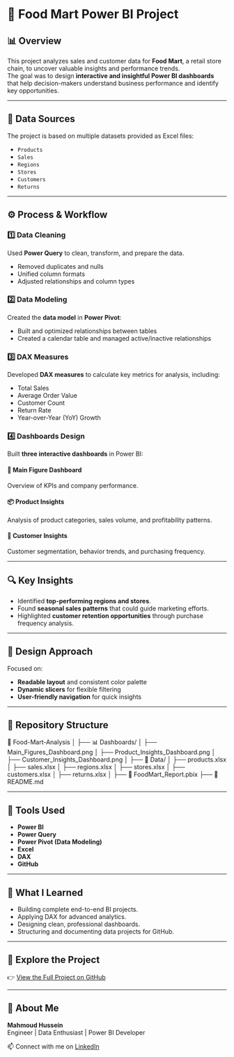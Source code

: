 # 🛒 Food Mart Power BI Project  

## 📊 Overview  
This project analyzes sales and customer data for **Food Mart**, a retail store chain, to uncover valuable insights and performance trends.  
The goal was to design **interactive and insightful Power BI dashboards** that help decision-makers understand business performance and identify key opportunities.  

---

## 🧩 Data Sources  
The project is based on multiple datasets provided as Excel files:  
- `Products`  
- `Sales`  
- `Regions`  
- `Stores`  
- `Customers`  
- `Returns`  

---

## ⚙️ Process & Workflow  

### 1️⃣ Data Cleaning  
Used **Power Query** to clean, transform, and prepare the data.  
- Removed duplicates and nulls  
- Unified column formats  
- Adjusted relationships and column types  

### 2️⃣ Data Modeling  
Created the **data model** in **Power Pivot**:  
- Built and optimized relationships between tables  
- Created a calendar table and managed active/inactive relationships  

### 3️⃣ DAX Measures  
Developed **DAX measures** to calculate key metrics for analysis, including:  
- Total Sales  
- Average Order Value  
- Customer Count  
- Return Rate  
- Year-over-Year (YoY) Growth  

### 4️⃣ Dashboards Design  
Built **three interactive dashboards** in Power BI:  

#### 📌 Main Figure Dashboard  
Overview of KPIs and company performance.  

#### 📦 Product Insights  
Analysis of product categories, sales volume, and profitability patterns.  

#### 👥 Customer Insights  
Customer segmentation, behavior trends, and purchasing frequency.  

---

## 🔍 Key Insights  
- Identified **top-performing regions and stores**.  
- Found **seasonal sales patterns** that could guide marketing efforts.  
- Highlighted **customer retention opportunities** through purchase frequency analysis.  

---

## 🎨 Design Approach  
Focused on:  
- **Readable layout** and consistent color palette  
- **Dynamic slicers** for flexible filtering  
- **User-friendly navigation** for quick insights  

---

## 📁 Repository Structure  
📂 Food-Mart-Analysis
│
├── 📊 Dashboards/
│ ├── Main_Figures_Dashboard.png
│ ├── Product_Insights_Dashboard.png
│ ├── Customer_Insights_Dashboard.png
│
├── 📁 Data/
│ ├── products.xlsx
│ ├── sales.xlsx
│ ├── regions.xlsx
│ ├── stores.xlsx
│ ├── customers.xlsx
│ ├── returns.xlsx
│
├── 📄 FoodMart_Report.pbix
├── 📄 README.md

---

## 🚀 Tools Used  
- **Power BI**  
- **Power Query**  
- **Power Pivot (Data Modeling)**  
- **Excel**  
- **DAX**  
- **GitHub**  

---

## 🧠 What I Learned  
- Building complete end-to-end BI projects.  
- Applying DAX for advanced analytics.  
- Designing clean, professional dashboards.  
- Structuring and documenting data projects for GitHub.  

---

## 🔗 Explore the Project  
👉 [View the Full Project on GitHub](https://github.com/mahmoudhussein123/Food-Mart-Analysis)  

---

## 🙌 About Me  
**Mahmoud Hussein**  
Engineer | Data Enthusiast | Power BI Developer  

📫 Connect with me on [LinkedIn](https://www.linkedin.com/in/mahmoud-hussein-b3211b312/)  
